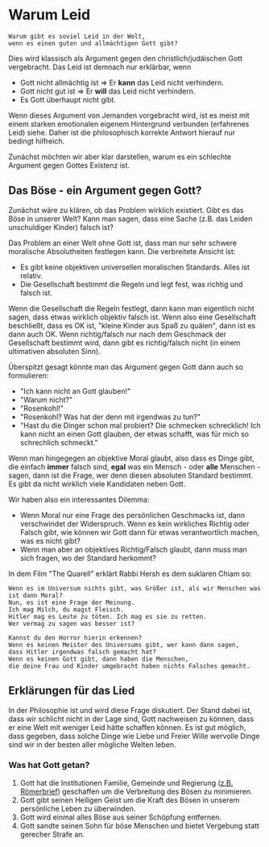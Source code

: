 
# Warum Leid

    Warum gibt es soviel Leid in der Welt,
    wenn es einen guten und allmächtigen Gott gibt?

Dies wird klassisch als Argument gegen den christlich/judäischen Gott vergebracht. Das Leid ist demnach nur erklärbar, wenn

- Gott nicht allmächtig ist => Er **kann** das Leid nicht verhindern.
- Gott nicht gut ist => Er **will** das Leid nicht verhindern.
- Es Gott überhaupt nicht gibt.

Wenn dieses Argument von Jemanden vorgebracht wird, ist es meist mit einem starken emotionalen eigenem Hintergrund verbunden (erfahrenes Leid) siehe. Daher ist die philosophisch korrekte Antwort hierauf nur bedingt hilfreich. 

Zunächst möchten wir aber klar darstellen, warum es ein schlechte Argument gegen Gottes Existenz ist.

## Das Böse - ein Argument gegen Gott?

Zunächst wäre zu klären, ob das Problem wirklich existiert. Gibt es das Böse in unserer Welt? Kann man sagen, dass eine Sache (z.B. das Leiden unschuldiger Kinder) falsch ist?

Das Problem an einer Welt ohne Gott ist, dass man nur sehr schwere moralische Absolutheiten festlegen kann. Die verbreitete Ansicht ist:

- Es gibt keine objektiven universellen moralischen Standards. Alles ist relativ.
- Die Gesellschaft bestimmt die Regeln und legt fest, was richtig und falsch ist.

Wenn die Gesellschaft die Regeln festlegt, dann kann man eigentlich nicht sagen, dass etwas wirklich objektiv falsch ist. Wenn also eine Gesellschaft beschließt, dass es OK ist, "kleine Kinder aus Spaß zu quälen", dann ist es dann auch OK. Wenn richtig/falsch nur nach dem Geschmack der Gesellschaft bestimmt wird, dann gibt es richtig/falsch nicht (in einem ultimativen absoluten Sinn). 

Überspitzt gesagt könnte man das Argument gegen Gott dann auch so formulieren:

- "Ich kann nicht an Gott glauben!"
- "Warum nicht?"
- "Rosenkohl!"
- "Rosenkohl? Was hat der denn mit irgendwas zu tun?"
- "Hast du die Dinger schon mal probiert? Die schmecken schrecklich! Ich kann nicht an einen Gott glauben, der etwas schafft, was für mich so schrechlich schmeckt."

Wenn man hingegegen an objektive Moral glaubt, also dass es Dinge gibt, die einfach **immer** falsch sind, **egal** was ein Mensch - oder **alle** Menschen - sagen, dann ist die Frage, wer denn diesen absoluten Standard bestimmt. Es gibt da nicht wirklich viele Kandidaten neben Gott.

Wir haben also ein interessantes Dilemma:

- Wenn Moral nur eine Frage des persönlichen Geschmacks ist, dann verschwindet der Widerspruch. Wenn es kein wirkliches Richtig oder Falsch gibt, wie können wir Gott dann für etwas verantwortlich machen, was es nicht gibt?
- Wenn man aber an objektives Richtig/Falsch glaubt, dann muss man sich fragen, wo der Standard herkommt? 

In dem Film "The Quarell" erklärt Rabbi Hersh es dem suklaren Chiam so:

    Wenn es im Universum nichts gibt, was Größer ist, als wir Menschen was ist dann Moral?
    Nun, es ist eine Frage der Meinung. 
    Ich mag Milch, du magst Fleisch.
    Hitler mag es Leute zu töten. Ich mag es sie zu retten.
    Wer vermag zu sagen was besser ist?

    Kannst du den Horror hierin erkennen?
    Wenn es keinen Meister des Universums gibt, wer kann dann sagen, 
    dass Hitler irgendwas falsch gemacht hat?
    Wenn es keinen Gott gibt, dann haben die Menschen, 
    die deine Frau und Kinder umgebracht haben nichts Falsches gemacht.


## Erklärungen für das Lied

In der Philosophie ist und wird diese Frage diskutiert. Der Stand dabei ist, dass wir schlicht nicht in der Lage sind, Gott nachweisen zu können, dass er eine Welt mit weniger Leid hätte schaffen können. Es ist gut möglich, dass gegeben, dass solche Dinge wie Liebe und Freier Wille wervolle Dinge sind wir in der besten aller mögliche Welten leben.


### Was hat Gott getan?

1. Gott hat die Institutionen Familie, Gemeinde und Regierung ([z.B. Römerbrief](http://www.bibleserver.com/text/NGÜ/Römer13,1-4)) geschaffen um die Verbreitung des Bösen zu minimieren.
2. Gott gibt seinen Heiligen Geist um die Kraft des Bösen in unserem persönliche Leben zu überwinden.
3. Gott wird einmal alles Böse aus seiner Schöpfung entfernen.
4. Gott sandte seinen Sohn für böse Menschen und bietet Vergebung statt gerecher Strafe an.








